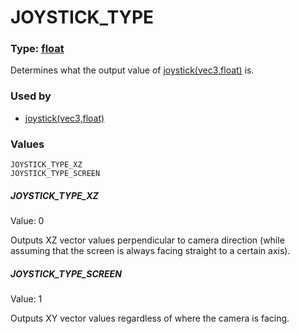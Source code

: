 
# JOYSTICK_TYPE
### Type: [float](/MdDocs/Types/Float.md)
Determines what the output value of [joystick(vec3,float)](/MdDocs/Functions/Joystick.vec3.float.md) is.
### Used by

 - [joystick(vec3,float)](/MdDocs/Functions/Joystick.vec3.float.md)
### Values
```
JOYSTICK_TYPE_XZ
JOYSTICK_TYPE_SCREEN
```
##### JOYSTICK_TYPE_XZ
Value: 0

Outputs XZ vector values perpendicular to camera direction (while assuming that the screen is always facing straight to a certain axis).
##### JOYSTICK_TYPE_SCREEN
Value: 1

Outputs XY vector values regardless of where the camera is facing.

